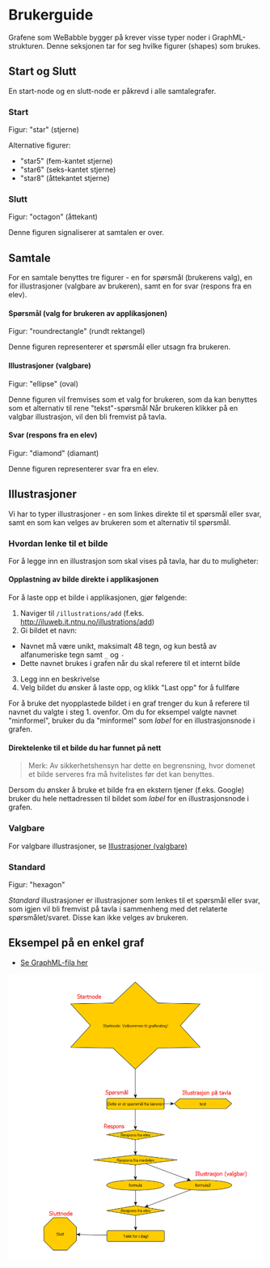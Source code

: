# Brukerguide

Grafene som WeBabble bygger på krever visse typer noder i GraphML-strukturen. Denne seksjonen tar for seg hvilke figurer (shapes) som brukes.

## Start og Slutt
En start-node og en slutt-node er påkrevd i alle samtalegrafer.

### Start
Figur: "star" (stjerne)

Alternative figurer:
- "star5" (fem-kantet stjerne)
- "star6" (seks-kantet stjerne)
- "star8" (åttekantet stjerne)

### Slutt
Figur: "octagon" (åttekant)

Denne figuren signaliserer at samtalen er over.

## Samtale
For en samtale benyttes tre figurer - en for spørsmål (brukerens valg), en for illustrasjoner (valgbare av brukeren), samt en for svar (respons fra en elev).

#### Spørsmål (valg for brukeren av applikasjonen)
Figur: "roundrectangle" (rundt rektangel)

Denne figuren representerer et spørsmål eller utsagn fra brukeren.

#### Illustrasjoner (valgbare)
Figur: "ellipse" (oval)

Denne figuren vil fremvises som et valg for brukeren, som da kan benyttes som et alternativ til rene "tekst"-spørsmål
Når brukeren klikker på en valgbar illustrasjon, vil den bli fremvist på tavla.

#### Svar (respons fra en elev)
Figur: "diamond" (diamant)

Denne figuren representerer svar fra en elev.

## Illustrasjoner
Vi har to typer illustrasjoner - en som linkes direkte til et spørsmål eller svar, samt en som kan velges av brukeren som et alternativ til spørsmål.

### Hvordan lenke til et bilde
For å legge inn en illustrasjon som skal vises på tavla, har du to muligheter:

#### Opplastning av bilde direkte i applikasjonen

For å laste opp et bilde i applikasjonen, gjør følgende:
1. Naviger til `/illustrations/add` (f.eks. http://iluweb.it.ntnu.no/illustrations/add)
2. Gi bildet et navn:
  - Navnet må være unikt, maksimalt 48 tegn, og kun bestå av alfanumeriske tegn samt `_` og `-`
  - Dette navnet brukes i grafen når du skal referere til et internt bilde
3. Legg inn en beskrivelse
4. Velg bildet du ønsker å laste opp, og klikk "Last opp" for å fullføre

For å bruke det nyopplastede bildet i en graf trenger du kun å referere til navnet du valgte i steg 1. ovenfor.
Om du for eksempel valgte navnet "minformel", bruker du da "minformel" som *label* for en illustrasjonsnode i grafen.

#### Direktelenke til et bilde du har funnet på nett
> Merk: Av sikkerhetshensyn har dette en begrensning, hvor domenet et bilde serveres fra må hvitelistes før det kan benyttes.

Dersom du ønsker å bruke et bilde fra en ekstern tjener (f.eks. Google) bruker du hele nettadressen til bildet som *label* for en illustrasjonsnode i grafen.

### Valgbare
For valgbare illustrasjoner, se [Illustrasjoner (valgbare)](#illustrasjoner-valgbare)

### Standard
Figur: "hexagon"

*Standard* illustrasjoner er illustrasjoner som lenkes til et spørsmål eller svar, som igjen vil bli fremvist på tavla i sammenheng med det relaterte spørsmålet/svaret. Disse kan ikke velges av brukeren.

## Eksempel på en enkel graf

- [Se GraphML-fila her](./example_graph.graphml)

![Eksempel](./example_graph.png)